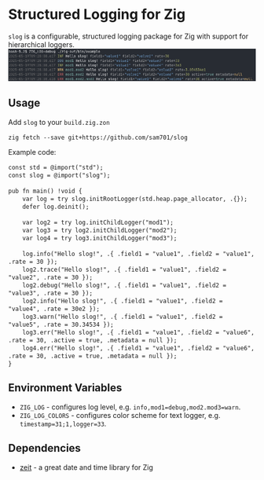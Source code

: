 # Structured Logging for Zig

`slog` is a configurable, structured logging package for Zig with support for hierarchical loggers.
![img](./doc/log-output.png)

## Usage
Add `slog` to your `build.zig.zon`
```
zig fetch --save git+https://github.com/sam701/slog
```

Example code:
```zig
const std = @import("std");
const slog = @import("slog");

pub fn main() !void {
    var log = try slog.initRootLogger(std.heap.page_allocator, .{});
    defer log.deinit();

    var log2 = try log.initChildLogger("mod1");
    var log3 = try log2.initChildLogger("mod2");
    var log4 = try log3.initChildLogger("mod3");

    log.info("Hello slog!", .{ .field1 = "value1", .field2 = "value1", .rate = 30 });
    log2.trace("Hello slog!", .{ .field1 = "value1", .field2 = "value2", .rate = 30 });
    log2.debug("Hello slog!", .{ .field1 = "value1", .field2 = "value3", .rate = 30 });
    log2.info("Hello slog!", .{ .field1 = "value1", .field2 = "value4", .rate = 30e2 });
    log3.warn("Hello slog!", .{ .field1 = "value1", .field2 = "value5", .rate = 30.34534 });
    log3.err("Hello slog!", .{ .field1 = "value1", .field2 = "value6", .rate = 30, .active = true, .metadata = null });
    log4.err("Hello slog!", .{ .field1 = "value1", .field2 = "value6", .rate = 30, .active = true, .metadata = null });
}
```


## Environment Variables
* `ZIG_LOG` - configures log level, e.g. `info,mod1=debug,mod2.mod3=warn`.
* `ZIG_LOG_COLORS` - configures color scheme for text logger, e.g. `timestamp=31;1,logger=33`.

## Dependencies
* [zeit](https://github.com/rockorager/zeit?tab=readme-ov-file) - a great date and time library for Zig
